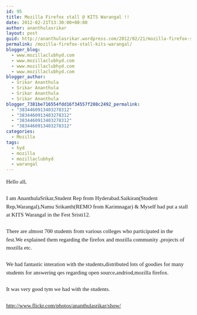 ```yaml
---
id: 95
title: Mozilla Firefox stall @ KITS Warangal !!
date: 2012-02-21T13:30:00+00:00
author: ananthulasrikar
layout: post
guid: http://ananthulasrikar.wordpress.com/2012/02/21/mozilla-firefox-stall-kits-warangal/
permalink: /mozilla-firefox-stall-kits-warangal/
blogger_blog:
  - www.mozillaclubhyd.com
  - www.mozillaclubhyd.com
  - www.mozillaclubhyd.com
  - www.mozillaclubhyd.com
blogger_author:
  - Srikar Ananthula
  - Srikar Ananthula
  - Srikar Ananthula
  - Srikar Ananthula
blogger_7381be716554fdd16f34557f208c2492_permalink:
  - "3834460913403278312"
  - "3834460913403278312"
  - "3834460913403278312"
  - "3834460913403278312"
categories:
  - Mozilla
tags:
  - hyd
  - mozilla
  - mozillaclubhyd
  - warangal
---
```

<div dir="ltr" style="text-align:left;">
  <span style="font-family:Georgia, 'Palatino Linotype', 'Book Antiqua', 'URW Palladio L', Baskerville, Meiryo, 'Hiragino Mincho Pro', 'MS PMincho', serif;font-size:15px;line-height:22.5px;">Hello all,</span><br /> <span style="font-family:Georgia, 'Palatino Linotype', 'Book Antiqua', 'URW Palladio L', Baskerville, Meiryo, 'Hiragino Mincho Pro', 'MS PMincho', serif;font-size:15px;line-height:22.5px;"><br /> </span><span style="font-family:Georgia, 'Palatino Linotype', 'Book Antiqua', 'URW Palladio L', Baskerville, Meiryo, 'Hiragino Mincho Pro', 'MS PMincho', serif;font-size:15px;line-height:22.5px;">I am AnanthulaSrikar,Student Rep from Hyderabad.Saikiran(Student Rep,Warangal),Namu Srikanth(REMO from Karimnagar) & Myself had put a stall at KITS Warangal in the Fest Sristi12.</span><br /> <span style="font-family:Georgia, 'Palatino Linotype', 'Book Antiqua', 'URW Palladio L', Baskerville, Meiryo, 'Hiragino Mincho Pro', 'MS PMincho', serif;font-size:15px;line-height:22.5px;"><br /> </span><span style="font-family:Georgia, 'Palatino Linotype', 'Book Antiqua', 'URW Palladio L', Baskerville, Meiryo, 'Hiragino Mincho Pro', 'MS PMincho', serif;font-size:15px;line-height:22.5px;">There are almost 700 students from various colleges who participated in the fest.We explained them regarding the firefox and mozilla community ,projects of mozilla etc.</span><br /> <span style="font-family:Georgia, 'Palatino Linotype', 'Book Antiqua', 'URW Palladio L', Baskerville, Meiryo, 'Hiragino Mincho Pro', 'MS PMincho', serif;font-size:15px;line-height:22.5px;"><br /> </span><span style="font-family:Georgia, 'Palatino Linotype', 'Book Antiqua', 'URW Palladio L', Baskerville, Meiryo, 'Hiragino Mincho Pro', 'MS PMincho', serif;font-size:15px;line-height:22.5px;">We had fantastic interation with the students,distributed lots of goodies for many students for answering qes regarding open source,andriod,mozilla firefox.</span><br /> <span style="font-family:Georgia, 'Palatino Linotype', 'Book Antiqua', 'URW Palladio L', Baskerville, Meiryo, 'Hiragino Mincho Pro', 'MS PMincho', serif;font-size:15px;line-height:22.5px;"><br /> </span><span style="font-family:Georgia, 'Palatino Linotype', 'Book Antiqua', 'URW Palladio L', Baskerville, Meiryo, 'Hiragino Mincho Pro', 'MS PMincho', serif;font-size:15px;line-height:22.5px;">It was very good tym we had with the students.</span><br /> <span style="font-family:Georgia, 'Palatino Linotype', 'Book Antiqua', 'URW Palladio L', Baskerville, Meiryo, 'Hiragino Mincho Pro', 'MS PMincho', serif;font-size:15px;line-height:22.5px;"><br /> </span><span style="font-family:Georgia, 'Palatino Linotype', 'Book Antiqua', 'URW Palladio L', Baskerville, Meiryo, 'Hiragino Mincho Pro', 'MS PMincho', serif;font-size:15px;line-height:22.5px;"><a href="http://www.flickr.com/photos/ananthulasrikar/show/" target="_blank">http://www.flickr.com/photos/ananthulasrikar/show/</a></span>
</div>